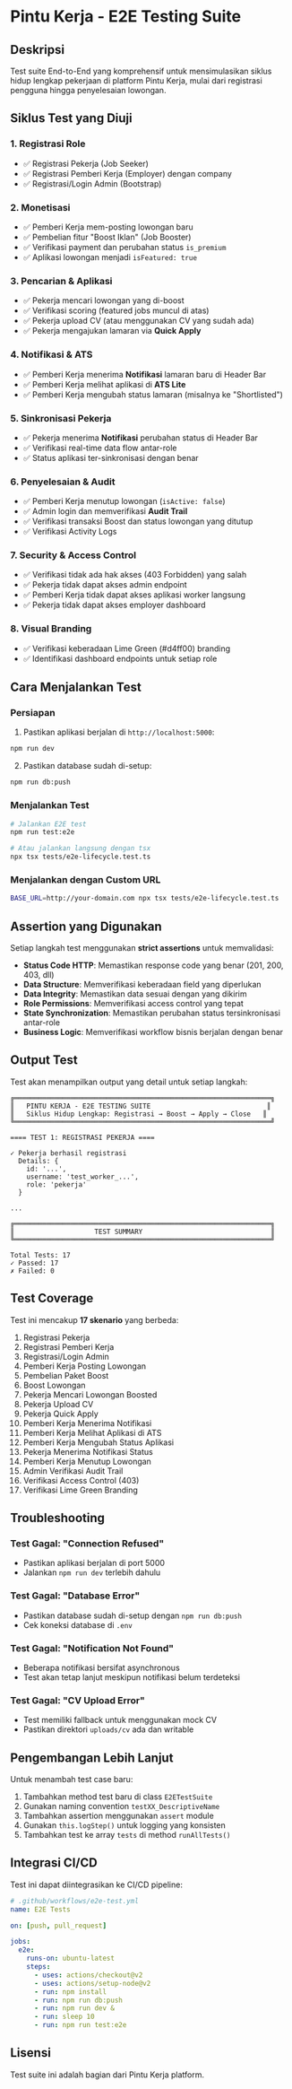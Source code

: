 # Pintu Kerja - E2E Testing Suite

## Deskripsi

Test suite End-to-End yang komprehensif untuk mensimulasikan siklus hidup lengkap pekerjaan di platform Pintu Kerja, mulai dari registrasi pengguna hingga penyelesaian lowongan.

## Siklus Test yang Diuji

### 1. **Registrasi Role**
- ✅ Registrasi Pekerja (Job Seeker)
- ✅ Registrasi Pemberi Kerja (Employer) dengan company
- ✅ Registrasi/Login Admin (Bootstrap)

### 2. **Monetisasi**
- ✅ Pemberi Kerja mem-posting lowongan baru
- ✅ Pembelian fitur "Boost Iklan" (Job Booster)
- ✅ Verifikasi payment dan perubahan status `is_premium`
- ✅ Aplikasi lowongan menjadi `isFeatured: true`

### 3. **Pencarian & Aplikasi**
- ✅ Pekerja mencari lowongan yang di-boost
- ✅ Verifikasi scoring (featured jobs muncul di atas)
- ✅ Pekerja upload CV (atau menggunakan CV yang sudah ada)
- ✅ Pekerja mengajukan lamaran via **Quick Apply**

### 4. **Notifikasi & ATS**
- ✅ Pemberi Kerja menerima **Notifikasi** lamaran baru di Header Bar
- ✅ Pemberi Kerja melihat aplikasi di **ATS Lite**
- ✅ Pemberi Kerja mengubah status lamaran (misalnya ke "Shortlisted")

### 5. **Sinkronisasi Pekerja**
- ✅ Pekerja menerima **Notifikasi** perubahan status di Header Bar
- ✅ Verifikasi real-time data flow antar-role
- ✅ Status aplikasi ter-sinkronisasi dengan benar

### 6. **Penyelesaian & Audit**
- ✅ Pemberi Kerja menutup lowongan (`isActive: false`)
- ✅ Admin login dan memverifikasi **Audit Trail**
- ✅ Verifikasi transaksi Boost dan status lowongan yang ditutup
- ✅ Verifikasi Activity Logs

### 7. **Security & Access Control**
- ✅ Verifikasi tidak ada hak akses (403 Forbidden) yang salah
- ✅ Pekerja tidak dapat akses admin endpoint
- ✅ Pemberi Kerja tidak dapat akses aplikasi worker langsung
- ✅ Pekerja tidak dapat akses employer dashboard

### 8. **Visual Branding**
- ✅ Verifikasi keberadaan Lime Green (#d4ff00) branding
- ✅ Identifikasi dashboard endpoints untuk setiap role

## Cara Menjalankan Test

### Persiapan

1. Pastikan aplikasi berjalan di `http://localhost:5000`:
```bash
npm run dev
```

2. Pastikan database sudah di-setup:
```bash
npm run db:push
```

### Menjalankan Test

```bash
# Jalankan E2E test
npm run test:e2e

# Atau jalankan langsung dengan tsx
npx tsx tests/e2e-lifecycle.test.ts
```

### Menjalankan dengan Custom URL

```bash
BASE_URL=http://your-domain.com npx tsx tests/e2e-lifecycle.test.ts
```

## Assertion yang Digunakan

Setiap langkah test menggunakan **strict assertions** untuk memvalidasi:

- **Status Code HTTP**: Memastikan response code yang benar (201, 200, 403, dll)
- **Data Structure**: Memverifikasi keberadaan field yang diperlukan
- **Data Integrity**: Memastikan data sesuai dengan yang dikirim
- **Role Permissions**: Memverifikasi access control yang tepat
- **State Synchronization**: Memastikan perubahan status tersinkronisasi antar-role
- **Business Logic**: Memverifikasi workflow bisnis berjalan dengan benar

## Output Test

Test akan menampilkan output yang detail untuk setiap langkah:

```
╔════════════════════════════════════════════════════════════════╗
║   PINTU KERJA - E2E TESTING SUITE                             ║
║   Siklus Hidup Lengkap: Registrasi → Boost → Apply → Close   ║
╚════════════════════════════════════════════════════════════════╝

==== TEST 1: REGISTRASI PEKERJA ====

✓ Pekerja berhasil registrasi
  Details: {
    id: '...',
    username: 'test_worker_...',
    role: 'pekerja'
  }

...

╔════════════════════════════════════════════════════════════════╗
║                    TEST SUMMARY                                ║
╚════════════════════════════════════════════════════════════════╝

Total Tests: 17
✓ Passed: 17
✗ Failed: 0
```

## Test Coverage

Test ini mencakup **17 skenario** yang berbeda:

1. Registrasi Pekerja
2. Registrasi Pemberi Kerja
3. Registrasi/Login Admin
4. Pemberi Kerja Posting Lowongan
5. Pembelian Paket Boost
6. Boost Lowongan
7. Pekerja Mencari Lowongan Boosted
8. Pekerja Upload CV
9. Pekerja Quick Apply
10. Pemberi Kerja Menerima Notifikasi
11. Pemberi Kerja Melihat Aplikasi di ATS
12. Pemberi Kerja Mengubah Status Aplikasi
13. Pekerja Menerima Notifikasi Status
14. Pemberi Kerja Menutup Lowongan
15. Admin Verifikasi Audit Trail
16. Verifikasi Access Control (403)
17. Verifikasi Lime Green Branding

## Troubleshooting

### Test Gagal: "Connection Refused"
- Pastikan aplikasi berjalan di port 5000
- Jalankan `npm run dev` terlebih dahulu

### Test Gagal: "Database Error"
- Pastikan database sudah di-setup dengan `npm run db:push`
- Cek koneksi database di `.env`

### Test Gagal: "Notification Not Found"
- Beberapa notifikasi bersifat asynchronous
- Test akan tetap lanjut meskipun notifikasi belum terdeteksi

### Test Gagal: "CV Upload Error"
- Test memiliki fallback untuk menggunakan mock CV
- Pastikan direktori `uploads/cv` ada dan writable

## Pengembangan Lebih Lanjut

Untuk menambah test case baru:

1. Tambahkan method test baru di class `E2ETestSuite`
2. Gunakan naming convention `testXX_DescriptiveName`
3. Tambahkan assertion menggunakan `assert` module
4. Gunakan `this.logStep()` untuk logging yang konsisten
5. Tambahkan test ke array `tests` di method `runAllTests()`

## Integrasi CI/CD

Test ini dapat diintegrasikan ke CI/CD pipeline:

```yaml
# .github/workflows/e2e-test.yml
name: E2E Tests

on: [push, pull_request]

jobs:
  e2e:
    runs-on: ubuntu-latest
    steps:
      - uses: actions/checkout@v2
      - uses: actions/setup-node@v2
      - run: npm install
      - run: npm run db:push
      - run: npm run dev &
      - run: sleep 10
      - run: npm run test:e2e
```

## Lisensi

Test suite ini adalah bagian dari Pintu Kerja platform.
